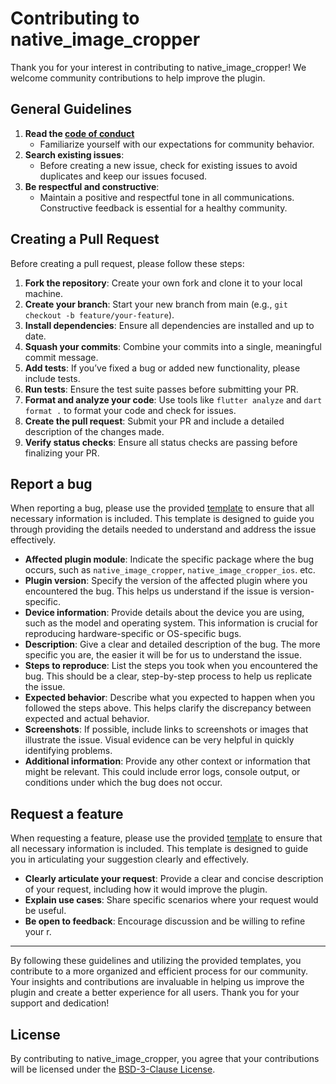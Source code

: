 # Contributing to native_image_cropper

Thank you for your interest in contributing to native_image_cropper! We welcome community contributions to help improve
the plugin.

## General Guidelines

1. **Read the [code of conduct](CODE_OF_CONDUCT.md)**
    - Familiarize yourself with our expectations for community behavior.
2. **Search existing issues**:
    - Before creating a new issue, check for existing issues to avoid duplicates and keep our issues
      focused.
3. **Be respectful and constructive**:
    - Maintain a positive and respectful tone in all communications. Constructive feedback is essential for a healthy
      community.

## Creating a Pull Request

Before creating a pull request, please follow these steps:

1. **Fork the repository**: Create your own fork and clone it to your local machine.
2. **Create your branch**: Start your new branch from main (e.g., `git checkout -b feature/your-feature`).
3. **Install dependencies**: Ensure all dependencies are installed and up to date.
4. **Squash your commits**: Combine your commits into a single, meaningful commit message.
5. **Add tests**: If you’ve fixed a bug or added new functionality, please include tests.
6. **Run tests**: Ensure the test suite passes before submitting your PR.
7. **Format and analyze your code**: Use tools like `flutter analyze` and `dart format .` to format your code and check
   for issues.
8. **Create the pull request**: Submit your PR and include a detailed description of the changes made.
9. **Verify status checks**: Ensure all status checks are passing before finalizing your PR.

## Report a bug

When reporting a bug, please use the provided [template](.github/ISSUE_TEMPLATE/bug.yml) to ensure that
all necessary information is included. This template is designed to guide you through providing the details needed to
understand and address the issue effectively.

- **Affected plugin module**: Indicate the specific package where the bug occurs, such as `native_image_cropper`,
  `native_image_cropper_ios`. etc.
- **Plugin version**: Specify the version of the affected plugin where you encountered the bug. This helps us understand
  if the issue is version-specific.
- **Device information**: Provide details about the device you are using, such as the model and operating system. This
  information is crucial for reproducing hardware-specific or OS-specific bugs.
- **Description**: Give a clear and detailed description of the bug. The more specific you are, the easier it will be
  for us to understand the issue.
- **Steps to reproduce**: List the steps you took when you encountered the bug. This should be a clear, step-by-step
  process to help us replicate the issue.
- **Expected behavior**: Describe what you expected to happen when you followed the steps above. This helps clarify the
  discrepancy between expected and actual behavior.
- **Screenshots**: If possible, include links to screenshots or images that illustrate the issue. Visual evidence can be
  very helpful in quickly identifying problems.
- **Additional information**: Provide any other context or information that might be relevant. This could include error
  logs, console output, or conditions under which the bug does not occur.

## Request a feature

When requesting a feature, please use the provided [template](.github/ISSUE_TEMPLATE/feature-request.yml) to ensure
that all necessary information is included. This template is designed to guide you in articulating your suggestion
clearly and effectively.

- **Clearly articulate your request**: Provide a clear and concise description of your request, including how it would
  improve the plugin.
- **Explain use cases**: Share specific scenarios where your request would be useful.
- **Be open to feedback**: Encourage discussion and be willing to refine your r.

---

By following these guidelines and utilizing the provided templates, you contribute to a more organized and efficient
process for our community. Your insights and contributions are invaluable in helping us improve the plugin and create a
better experience for all users. Thank you for your support and dedication!

## License

By contributing to native_image_cropper, you agree that your contributions will be licensed under
the [BSD-3-Clause License](LICENSE).
